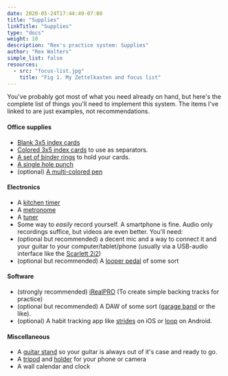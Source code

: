 ```yaml
---
date: 2020-05-24T17:44:49-07:00
title: "Supplies"
linkTitle: "Supplies"
type: "docs"
weight: 10
description: "Rex's practice system: Supplies"
author: "Rex Walters"
simple_list: false
resources:
  - src: "focus-list.jpg"
    title: "Fig 1. My Zettelkasten and focus list"
---
```


You've probably got most of what you need already on hand, but here's the
complete list of things you'll need to implement this system. The items I've
linked to are just examples, not recommendations.

#### Office supplies

* [Blank 3x5 index cards](https://www.amazon.com/gp/product/B07X5CSNVH/ref=ppx_yo_dt_b_asin_title_o00_s00)
* [Colored 3x5 index
  cards](https://www.amazon.com/gp/product/B06XSXXKFZ/ref=ppx_yo_dt_b_asin_title_o00_s00)
  to use as separators.
* [A set of binder
  rings](https://www.amazon.com/gp/product/B081YXSV89/ref=ppx_yo_dt_b_asin_title_o00_s00)
  to hold your cards.
* [A single hole
  punch](https://www.amazon.com/gp/product/B06XP9CPWQ/ref=ppx_yo_dt_b_asin_title_o00_s00)
* (optional) [A multi-colored
  pen](https://www.amazon.com/gp/product/B00ODR688E/ref=ppx_yo_dt_b_asin_title_o00_s001)
  
#### Electronics

* A [kitchen timer](https://www.amazon.com/Kitchen-Timer-Digital-Countdown-Stopwatch/dp/B07D3BFY6R/ref=sr_1_5)
* A [metronome](https://www.amazon.com/SEIKO-SQ50V-SQ50-V-Quartz-Metronome/dp/B000LFCXL8/ref=sr_1_5)
* A [tuner](https://www.amazon.com/Snark-SN5X-Guitar-Violin-Current/dp/B01H74YV56/ref=sr_1_5)
* Some way to _easily_ record yourself. A smartphone is fine. Audio only recordings suffice, but
  videos are even better. You'll need:
* (optional but recommended) a decent mic and a way to connect it and your guitar to your
  computer/tablet/phone (usually via a USB-audio interface like the
  [Scarlett
  2i2](https://www.amazon.com/Focusrite-Scarlett-Audio-Interface-Tools/dp/B01E6T56EA))
* (optional but recommended) A [looper
  pedal](https://www.amazon.com/Rowin-Unlimited-Overdubs-Minutes-Looping/dp/B073VJK551/ref=sr_1_1_sspa)
  of some sort

#### Software 

* (strongly recommended) [iRealPRO](https://irealpro.com) (To create simple backing
  tracks for practice)
* (optional but recommended) A DAW of some sort ([garage band](https://www.apple.com/mac/garageband/) or the like).
* (optional) A habit tracking app like
  [strides](https://apps.apple.com/us/app/strides-goals-habits-tracker/id672401817)
  on iOS or
  [loop](https://play.google.com/store/apps/details?id=org.isoron.uhabits&hl=en_US)
  on Android.

#### Miscellaneous

* A [guitar
  stand](https://www.amazon.com/AmazonBasics-Folding-Acoustic-Electric-Guitars/dp/B018FCZKR2/ref=sr_1_3)
  so your guitar is always out of it's case and ready to go.
* A
  [tripod](https://www.amazon.com/UBeesize-Phone-Tripod-Wireless-Compatible/dp/B07837W5NX/ref=sxin_9_ac_d_pm)
  and
  [holder](https://www.amazon.com/Universal-Adapter-Adjustable-Compatible-Camcorder/dp/B07SQ8TQT9/ref=sr_1_4)
  for your phone or camera
* A wall calendar and clock
